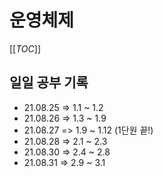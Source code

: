 # 운영체제

[[_TOC_]]

## 일일 공부 기록

- 21.08.25 => 1.1 ~ 1.2
- 21.08.26 => 1.3 ~ 1.9
- 21.08.27 => 1.9 ~ 1.12 (1단원 끝!)
- 21.08.28 => 2.1 ~ 2.3
- 21.08.30 => 2.4 ~ 2.8
- 21.08.31 => 2.9 ~ 3.1
